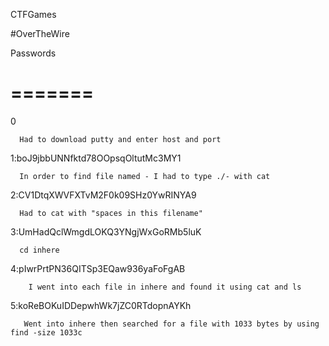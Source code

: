 CTFGames


#OverTheWire


Passwords

=======
=======


0

      Had to download putty and enter host and port


1:boJ9jbbUNNfktd78OOpsqOltutMc3MY1

      In order to find file named - I had to type ./- with cat


2:CV1DtqXWVFXTvM2F0k09SHz0YwRINYA9

      Had to cat with "spaces in this filename"


3:UmHadQclWmgdLOKQ3YNgjWxGoRMb5luK

      cd inhere


4:pIwrPrtPN36QITSp3EQaw936yaFoFgAB

		I went into each file in inhere and found it using cat and ls


5:koReBOKuIDDepwhWk7jZC0RTdopnAYKh
		
	   Went into inhere then searched for a file with 1033 bytes by using find -size 1033c

